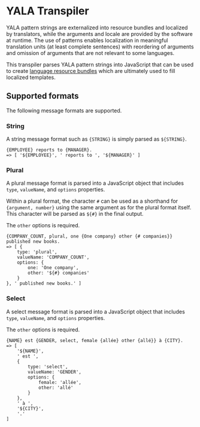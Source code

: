 # YALA Transpiler

YALA pattern strings are externalized into resource bundles and localized by
translators, while the arguments and locale are provided by the software at
runtime. The use of patterns enables localization in meaningful translation
units (at least complete sentences) with reordering of arguments and omission
of arguments that are not relevant to some languages.

This transpiler parses YALA pattern strings into JavaScript that can be used to
create [language resource bundles][] which are ultimately used to fill
localized templates.

[language resource bundles]: http://yuilibrary.com/yui/docs/intl/index.html#yrb

## Supported formats

The following message formats are supported.

### String

A string message format such as `{STRING}` is simply parsed as `${STRING}`.

```
{EMPLOYEE} reports to {MANAGER}.
=> [ '${EMPLOYEE}', ' reports to ', '${MANAGER}' ]
```

### Plural

A plural message format is parsed into a JavaScript object that includes
`type`, `valueName`, and `options` properties.

Within a plural format, the character `#` can be used as a shorthand for
`{argument, number}` using the same argument as for the plural format itself.
This character will be parsed as `${#}` in the final output.

The `other` options is required.

```
{COMPANY_COUNT, plural, one {One company} other {# companies}} published new books.
=> [ {
    type: 'plural',
    valueName: 'COMPANY_COUNT',
    options: {
        one: 'One company',
        other: '${#} companies'
    }
}, ' published new books.' ]
```

### Select

A select message format is parsed into a JavaScript object that includes
`type`, `valueName`, and `options` properties.

The `other` options is required.

```
{NAME} est {GENDER, select, female {allée} other {allé}} à {CITY}.
=> [
    '${NAME}',
    ' est ',
    {
        type: 'select',
        valueName: 'GENDER',
        options: {
            female: 'allée',
            other: 'allé'
        }
    },
    ' à ',
    '${CITY}',
    '.'
]
```
